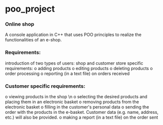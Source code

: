 # poo_project
### Online shop
A console application in C++ that uses POO principles to realize the functionalities of an e-shop.
### Requirements:
introduction of two types of users: shop and customer
store specific requirements:
o adding products
o editing products
o deleting products
o order processing
o reporting (in a text file) on orders received
### Customer specific requirements:
o viewing products in the shop
\n o selecting the desired products and placing them in an electronic basket
o removing products from the electronic basket
o filling in the customer's personal data
o sending the order with the products in the e-basket. Customer data (e.g. name, address, etc.) will also be provided.
o making a report (in a text file) on the order sent
